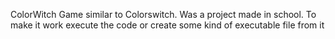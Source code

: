  ColorWitch
Game similar to Colorswitch.
Was a project made in school.
To make it work execute the code or create some kind of executable file from it
